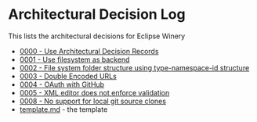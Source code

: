 # Architectural Decision Log

This lists the architectural decisions for Eclipse Winery

- [0000 - Use Architectural Decision Records](0000-use-architectural-decision-records)
- [0001 - Use filesystem as backend](0001-use-filesystem-as-backend)
- [0002 - File system folder structure using type-namespace-id structure](0002-filesystem-folder-structure-using-type-namespace-id-structure)
- [0003 - Double Encoded URLs](0003-double-encoded-urls.md)
- [0004 - OAuth with GitHub](0004-oauth.md)
- [0005 - XML editor does not enforce validation](0005-XML-editor-does-not-enfore-validation.md.md)
- [0008 - No support for local git source clones](0008-no-support-for-local-git-source-clones.md)
- [template.md](template) - the template
